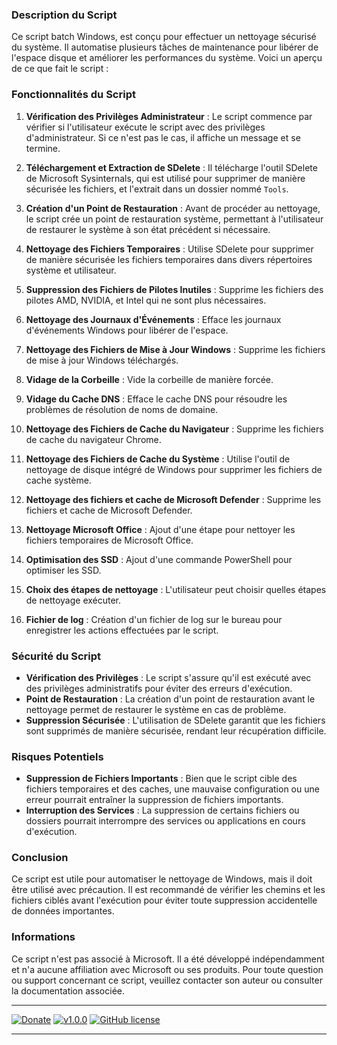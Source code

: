 ### Description du Script

Ce script batch Windows, est conçu pour effectuer un nettoyage sécurisé du système. Il automatise plusieurs tâches de maintenance pour libérer de l'espace disque et améliorer les performances du système. Voici un aperçu de ce que fait le script :

### Fonctionnalités du Script

1. **Vérification des Privilèges Administrateur** : Le script commence par vérifier si l'utilisateur exécute le script avec des privilèges d'administrateur. Si ce n'est pas le cas, il affiche un message et se termine.

2. **Téléchargement et Extraction de SDelete** : Il télécharge l'outil SDelete de Microsoft Sysinternals, qui est utilisé pour supprimer de manière sécurisée les fichiers, et l'extrait dans un dossier nommé `Tools`.

3. **Création d'un Point de Restauration** : Avant de procéder au nettoyage, le script crée un point de restauration système, permettant à l'utilisateur de restaurer le système à son état précédent si nécessaire.

4. **Nettoyage des Fichiers Temporaires** : Utilise SDelete pour supprimer de manière sécurisée les fichiers temporaires dans divers répertoires système et utilisateur.

5. **Suppression des Fichiers de Pilotes Inutiles** : Supprime les fichiers des pilotes AMD, NVIDIA, et Intel qui ne sont plus nécessaires.

6. **Nettoyage des Journaux d'Événements** : Efface les journaux d'événements Windows pour libérer de l'espace.

7. **Nettoyage des Fichiers de Mise à Jour Windows** : Supprime les fichiers de mise à jour Windows téléchargés.

8. **Vidage de la Corbeille** : Vide la corbeille de manière forcée.

9. **Vidage du Cache DNS** : Efface le cache DNS pour résoudre les problèmes de résolution de noms de domaine.

10. **Nettoyage des Fichiers de Cache du Navigateur** : Supprime les fichiers de cache du navigateur Chrome.

11. **Nettoyage des Fichiers de Cache du Système** : Utilise l'outil de nettoyage de disque intégré de Windows pour supprimer les fichiers de cache système.

12. **Nettoyage des fichiers et cache de Microsoft Defender** : Supprime les fichiers et cache de Microsoft Defender.

13. **Nettoyage Microsoft Office** : Ajout d'une étape pour nettoyer les fichiers temporaires de Microsoft Office.

14. **Optimisation des SSD** : Ajout d'une commande PowerShell pour optimiser les SSD.

15. **Choix des étapes de nettoyage** : L'utilisateur peut choisir quelles étapes de nettoyage exécuter.

16. **Fichier de log** : Création d'un fichier de log sur le bureau pour enregistrer les actions effectuées par le script.

### Sécurité du Script

- **Vérification des Privilèges** : Le script s'assure qu'il est exécuté avec des privilèges administratifs pour éviter des erreurs d'exécution.
- **Point de Restauration** : La création d'un point de restauration avant le nettoyage permet de restaurer le système en cas de problème.
- **Suppression Sécurisée** : L'utilisation de SDelete garantit que les fichiers sont supprimés de manière sécurisée, rendant leur récupération difficile.

### Risques Potentiels

- **Suppression de Fichiers Importants** : Bien que le script cible des fichiers temporaires et des caches, une mauvaise configuration ou une erreur pourrait entraîner la suppression de fichiers importants.
- **Interruption des Services** : La suppression de certains fichiers ou dossiers pourrait interrompre des services ou applications en cours d'exécution.

### Conclusion

Ce script est utile pour automatiser le nettoyage de Windows, mais il doit être utilisé avec précaution. Il est recommandé de vérifier les chemins et les fichiers ciblés avant l'exécution pour éviter toute suppression accidentelle de données importantes.

### Informations

Ce script n'est pas associé à Microsoft. Il a été développé indépendamment et n'a aucune affiliation avec Microsoft ou ses produits. Pour toute question ou support concernant ce script, veuillez contacter son auteur ou consulter la documentation associée.

--------------------------------------------------------------------------------------------------------------------------------------

[![Donate](https://img.shields.io/badge/paypal-donate-yellow.svg?style=flat)](https://www.paypal.me/nuggan85) [![v1.0.0](http://img.shields.io/badge/zip-v1.0.0-blue.svg)](https://github.com/NuggaN85/WindowsCleaner/archive/master.zip) [![GitHub license](https://img.shields.io/github/license/NuggaN85/WindowsCleaner)](https://github.com/NuggaN85/WindowsCleaner)

--------------------------------------------------------------------------------------------------------------------------------------
